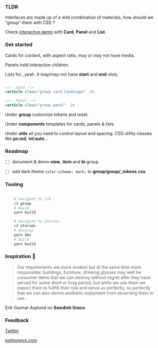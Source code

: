 ### TLDR


Interfaces are made up of a wild combination of materials, how should we "group" them with CSS ?

Check [interactive demo](https://polmoneys.github.io/css-group/) with **Card**, **Panel** and **List**.


### Get started


Cards for content, with aspect ratio, may or may not have media. 

Panels hold interactive children. 

Lists for...yeah. It may/may-not have **start** and **end** slots. 


````html

<!-- Card -->
<article class="group card:landscape"  />

<!-- Panel -->
<article class="group panel"  />

````

Under **group** customize tokens and reset. 

Under **components** templates for cards, panels & lists. 

Under **utils** all you need to control layout and spacing. CSS utility classes like **px:md**, **ml:auto**...


### Roadmap 

- [ ] document & demo **view**, **item** and **bi** group
- [ ] add dark theme ```color-scheme: dark;``` to **group/group/_tokens.css**



### Tooling

```bash

    # navigate to lib
    cd group
    # build
    yarn build

    # navigate to stories 
    cd stories
    # develop
    yarn dev
    # build
    yarn build

```

### Inspiration 💐


> Our requirements are more modest but at the same time more responsible: 
> buildings, furniture, drinking glasses may well be consumer items that 
> we can destroy without regret after they have served for some short or 
> long period, but while we use them we expect them to fullfill their role and serve us perfectly, so perfectly that we can also derive aesthetic 
> enjoyment from observing them in use. 

Erik Gunnar Asplund on **Swedish Grace**.


### Feedback 


[Twitter](https://twitter.com/polmoneys)

[polmoneys.com](https://polmoneys.com)